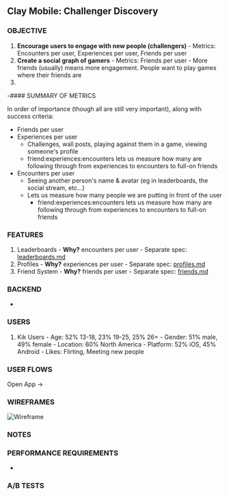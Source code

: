 ## Clay Mobile: Challenger Discovery

### OBJECTIVE

  1. **Encourage users to engage with new people (challengers)**
    - Metrics: Encounters per user, Experiences per user, Friends per user
  2. **Create a social graph of gamers**
    - Metrics: Friends per user
    - More friends (usually) means more engagement. People want to play games where their friends are
  3.

-#### SUMMARY OF METRICS

In order of importance (though all are still very important), along with success criteria:
  - Friends per user
  - Experiences per user
    - Challenges, wall posts, playing against them in a game, viewing someone's profile
    - friend:experiences:encounters lets us measure how many are following through from experiences to encounters to full-on friends
  - Encounters per user
    - Seeing another person's name & avatar (eg in leaderboards, the social stream, etc...)
    - Lets us measure how many people we are putting in front of the user
      - friend:experiences:encounters lets us measure how many are following through from experiences to encounters to full-on friends

### FEATURES

  1. Leaderboards
    - **Why?** encounters per user
    - Separate spec: [leaderboards.md](leaderboards.md)
  2. Profiles
    - **Why?** experiences per user
    - Separate spec: [profiles.md](profiles.md)
  3. Friend System
    - **Why?** friends per user
    - Separate spec: [friends.md](friends.md)


### BACKEND

  -

### USERS

  1. Kik Users
    - Age: 52% 13-18, 23% 19-25, 25% 26+
    - Gender: 51% male, 49% female
    - Location: 60% North America
    - Platform: 52% iOS, 45% Android
    - Likes: Flirting, Meeting new people

### USER FLOWS

Open App ->

### WIREFRAMES

![Wireframe]()

### NOTES

### PERFORMANCE REQUIREMENTS

  -

### A/B TESTS

####
